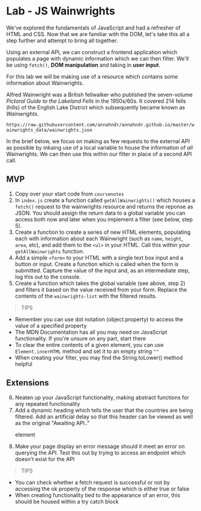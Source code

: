 # Lab - JS Wainwrights

We've explored the fundamentals of JavaScript and had a refresher of HTML and CSS. Now that we are familiar with the DOM, let's take this all a step further and attempt to bring all together.

Using an external API, we can construct a frontend application which populates a page with dynamic information which we can then filter. We'll be using `fetch()`, **DOM manipulation** and taking in **user input**.

For this lab we will be making use of a resource which contains some information about Wainwrights.

Alfred Wainwright was a British fellwalker who published the seven-volume *Pictoral Guide to the Lakeland Fells* in the 1950s/60s. It covered 214 fells (hills) of the English Lake District which subsequently became known as *Wainwrights*.

`https://raw.githubusercontent.com/annahndr/annahndr.github.io/master/wainwrights_data/wainwrights.json`

In the brief below, we focus on making as few requests to the external API as possible by mkaing use of a local variable to house the information of *all* Wainwrights. We can then use this within our filter in place of a second API call.

## MVP

1. Copy over your start code from `coursenotes`
2. In `index.js` create a function called `getAllWainwrights()` which houses a `fetch()` request to the wainwrights resource and returns the reponse as JSON. You should assign the return data to a global variable you can access both now and later when you implement a filter (see below, step 5).
3. Create a function to create a series of new HTML elements, populating each with information about each Wainwright (such as `name`, `height`, `area`, etc), and add them to the `<ul>` in your HTML. Call this within your `getAllWainwrights` function.
4. Add a simple `<form>` to your HTML with a single text box input and a button or input. Create a function which is called when the form is submitted. Capture the value of the input and, as an intermediate step, log this out to the console.
5. Create a function which takes the global variable (see above, step 2) and filters it based on the value received from your form. Replace the contents of the `wainwrights-list` with the filtered results.

> TIPS
- Remember you can use dot notation (object.property) to access the value of a specified property
- The MDN Documentation has all you may need on JavaScript functionality. If you're unsure on any part, start there
- To clear the entire contents of a given element, you can use `Element.innerHTML` method and set it to an empty string `""`
- When creating your filter, you may find the String.toLower() method helpful

## Extensions
6. Neaten up your JavaScript functionality, making abstract functions for any repeated functionality
7. Add a dynamic heading which tells the user that the countries are being filtered. Add an artificial delay so that this header can be viewed as well as the original "Awaiting API.." <p> element
8. Make your page display an error message should it meet an error on querying the API. Test this out by trying to access an endpoint which doesn't exist for the API

> TIPS
- You can check whether a fetch request is successful or not by accessing the ok property of the response which is either true or false
- When creating functionality tied to the appearance of an error, this should be housed within a try catch block
